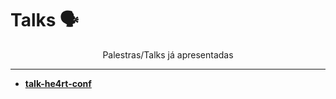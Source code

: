 # Talks 🗣️

<p align="center">
    Palestras/Talks já apresentadas
</p>

-------

- [**talk-he4rt-conf**](https://github.com/beatrizoliveiira/talk-he4rt-conf)

